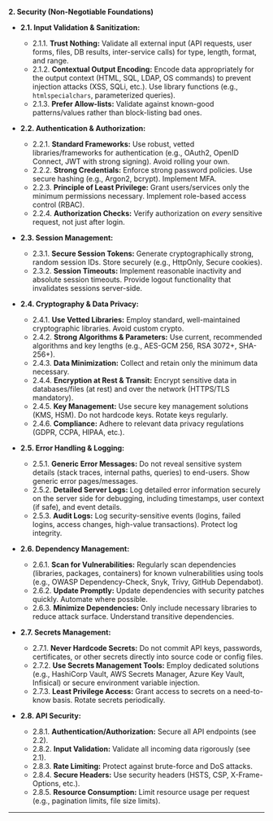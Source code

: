 **2. Security (Non-Negotiable Foundations)**

*   **2.1. Input Validation & Sanitization:**
    *   2.1.1. **Trust Nothing:** Validate all external input (API requests, user forms, files, DB results, inter-service calls) for type, length, format, and range.
    *   2.1.2. **Contextual Output Encoding:** Encode data appropriately for the output context (HTML, SQL, LDAP, OS commands) to prevent injection attacks (XSS, SQLi, etc.). Use library functions (e.g., `htmlspecialchars`, parameterized queries).
    *   2.1.3. **Prefer Allow-lists:** Validate against known-good patterns/values rather than block-listing bad ones.

*   **2.2. Authentication & Authorization:**
    *   2.2.1. **Standard Frameworks:** Use robust, vetted libraries/frameworks for authentication (e.g., OAuth2, OpenID Connect, JWT with strong signing). Avoid rolling your own.
    *   2.2.2. **Strong Credentials:** Enforce strong password policies. Use secure hashing (e.g., Argon2, bcrypt). Implement MFA.
    *   2.2.3. **Principle of Least Privilege:** Grant users/services only the minimum permissions necessary. Implement role-based access control (RBAC).
    *   2.2.4. **Authorization Checks:** Verify authorization on *every* sensitive request, not just after login.

*   **2.3. Session Management:**
    *   2.3.1. **Secure Session Tokens:** Generate cryptographically strong, random session IDs. Store securely (e.g., HttpOnly, Secure cookies).
    *   2.3.2. **Session Timeouts:** Implement reasonable inactivity and absolute session timeouts. Provide logout functionality that invalidates sessions server-side.

*   **2.4. Cryptography & Data Privacy:**
    *   2.4.1. **Use Vetted Libraries:** Employ standard, well-maintained cryptographic libraries. Avoid custom crypto.
    *   2.4.2. **Strong Algorithms & Parameters:** Use current, recommended algorithms and key lengths (e.g., AES-GCM 256, RSA 3072+, SHA-256+).
    *   2.4.3. **Data Minimization:** Collect and retain only the minimum data necessary.
    *   2.4.4. **Encryption at Rest & Transit:** Encrypt sensitive data in databases/files (at rest) and over the network (HTTPS/TLS mandatory).
    *   2.4.5. **Key Management:** Use secure key management solutions (KMS, HSM). Do not hardcode keys. Rotate keys regularly.
    *   2.4.6. **Compliance:** Adhere to relevant data privacy regulations (GDPR, CCPA, HIPAA, etc.).

*   **2.5. Error Handling & Logging:**
    *   2.5.1. **Generic Error Messages:** Do not reveal sensitive system details (stack traces, internal paths, queries) to end-users. Show generic error pages/messages.
    *   2.5.2. **Detailed Server Logs:** Log detailed error information securely on the server side for debugging, including timestamps, user context (if safe), and event details.
    *   2.5.3. **Audit Logs:** Log security-sensitive events (logins, failed logins, access changes, high-value transactions). Protect log integrity.

*   **2.6. Dependency Management:**
    *   2.6.1. **Scan for Vulnerabilities:** Regularly scan dependencies (libraries, packages, containers) for known vulnerabilities using tools (e.g., OWASP Dependency-Check, Snyk, Trivy, GitHub Dependabot).
    *   2.6.2. **Update Promptly:** Update dependencies with security patches quickly. Automate where possible.
    *   2.6.3. **Minimize Dependencies:** Only include necessary libraries to reduce attack surface. Understand transitive dependencies.

*   **2.7. Secrets Management:**
    *   2.7.1. **Never Hardcode Secrets:** Do not commit API keys, passwords, certificates, or other secrets directly into source code or config files.
    *   2.7.2. **Use Secrets Management Tools:** Employ dedicated solutions (e.g., HashiCorp Vault, AWS Secrets Manager, Azure Key Vault, Infisical) or secure environment variable injection.
    *   2.7.3. **Least Privilege Access:** Grant access to secrets on a need-to-know basis. Rotate secrets periodically.

*   **2.8. API Security:**
    *   2.8.1. **Authentication/Authorization:** Secure all API endpoints (see 2.2).
    *   2.8.2. **Input Validation:** Validate all incoming data rigorously (see 2.1).
    *   2.8.3. **Rate Limiting:** Protect against brute-force and DoS attacks.
    *   2.8.4. **Secure Headers:** Use security headers (HSTS, CSP, X-Frame-Options, etc.).
    *   2.8.5. **Resource Consumption:** Limit resource usage per request (e.g., pagination limits, file size limits).

---

